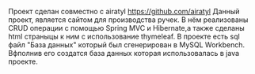 Проект сделан совместно с airatyl
https://github.com/airatyl
Данный проект, является сайтом для производства ручек. В нём реализованы CRUD операции с помощью Spring MVC и Hibernate,а также сделаны html страныцы к ним с использование thymeleaf.
В проекте есть sql файл "База данных" который был сгенерирован в MySQL Workbench. Вфполнив его создатся база данных которая использовалась в java проекте.
